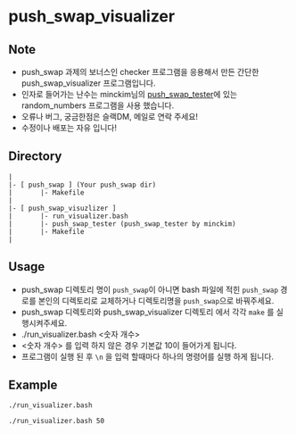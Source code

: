 # push_swap_visualizer

## Note

- push_swap 과제의 보너스인 checker 프로그램을 응용해서 만든 간단한 push_swap_visualizer 프로그램입니다.
- 인자로 들어가는 난수는 minckim님의 [push_swap_tester](https://github.com/minckim42/push_swap_te)에 있는 random_numbers 프로그램을 사용 했습니다.
- 오류나 버그, 궁금한점은 슬랙DM, 메일로 연락 주세요!
- 수정이나 배포는 자유 입니다!

## Directory
```
|
|- [ push_swap ] (Your push_swap dir)
|		|- Makefile
|
|- [ push_swap_visuzlizer ]
|		|- run_visualizer.bash
|		|- push_swap_tester (push_swap_tester by minckim)
|		|- Makefile
|
```

## Usage

- push_swap 디렉토리 명이 ```push_swap```이 아니면 bash 파일에 적힌 ```push_swap``` 경로를 본인의 디렉토리로 교체하거나 디렉토리명을 ```push_swap```으로 바꿔주세요.
- push_swap 디렉토리와 push_swap_visualizer 디렉토리 에서 각각 ```make``` 를 실행시켜주세요.
- ./run_visualizer.bash <숫자 개수>
- <숫자 개수> 를 입력 하지 않은 경우 기본값 10이 들어가게 됩니다.
- 프로그램이 실행 된 후 ```\n``` 을 입력 할때마다 하나의 명령어를 실행 하게 됩니다.


## Example
```
./run_visualizer.bash
```

```
./run_visualizer.bash 50
```
